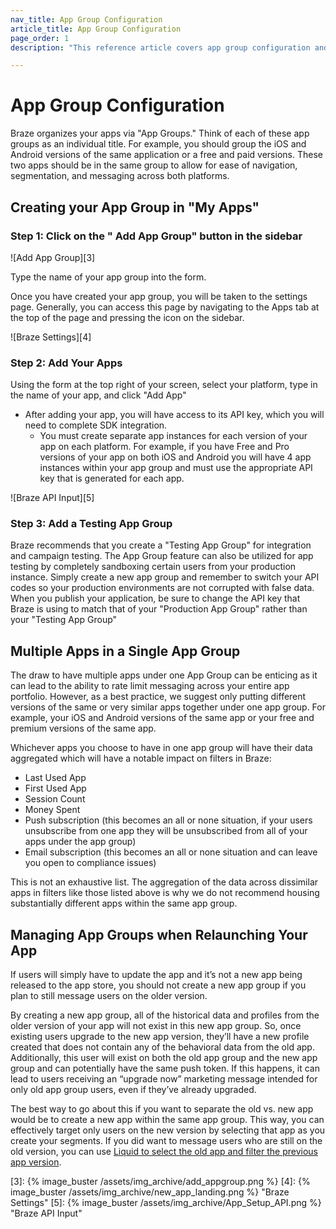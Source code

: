 ```yaml
---
nav_title: App Group Configuration
article_title: App Group Configuration
page_order: 1
description: "This reference article covers app group configuration and how to create your app group."

---
```


# App Group Configuration

Braze organizes your apps via "App Groups." Think of each of these app groups as an individual title. For example, you should group the iOS and Android versions of the same application or a free and paid versions. These two apps should be in the same group to allow for ease of navigation, segmentation, and messaging across both platforms.

## Creating your App Group in "My Apps"

### Step 1: Click on the "<i class='icon-plus'> </i>  Add App Group" button in the sidebar

![Add App Group][3]

Type the name of your app group into the form.

Once you have created your app group, you will be taken to the settings page. Generally, you can access this page by navigating to the Apps tab at the top of the page and pressing the <i class='icon-cog'></i> icon on the sidebar.

![Braze Settings][4]

### Step 2: Add Your Apps

Using the form at the top right of your screen, select your platform, type in the name of your app, and click "Add App"

- After adding your app, you will have access to its API key, which you will need to complete SDK integration.
    - You must create separate app instances for each version of your app on each platform. For example, if you have Free and Pro versions of your app on both iOS and Android you will have 4 app instances within your app group and must use the appropriate API key that is generated for each app.

![Braze API Input][5]

### Step 3: Add a Testing App Group

Braze recommends that you create a "Testing App Group" for integration and campaign testing. The App Group feature can also be utilized for app testing by completely sandboxing certain users from your production instance. Simply create a new app group and remember to switch your API codes so your production environments are not corrupted with false data. When you publish your application, be sure to change the API key that Braze is using to match that of your "Production App Group" rather than your "Testing App Group"

## Multiple Apps in a Single App Group

The draw to have multiple apps under one App Group can be enticing as it can lead to the ability to rate limit messaging across your entire app portfolio. However, as a best practice, we suggest only putting different versions of the same or very similar apps together under one app group. For example, your iOS and Android versions of the same app or your free and premium versions of the same app.

Whichever apps you choose to have in one app group will have their data aggregated which will have a notable impact on filters in Braze:

- Last Used App
- First Used App
- Session Count
- Money Spent
- Push subscription (this becomes an all or none situation, if your users unsubscribe from one app they will be unsubscribed from all of your apps under the app group)
- Email subscription (this becomes an all or none situation and can leave you open to compliance issues)

This is not an exhaustive list. The aggregation of the data across dissimilar apps in filters like those listed above is why we do not recommend housing substantially different apps within the same app group.

## Managing App Groups when Relaunching Your App

If users will simply have to update the app and it’s not a new app being released to the app store, you should not create a new app group if you plan to still message users on the older version.

By creating a new app group, all of the historical data and profiles from the older version of your app will not exist in this new app group. So, once existing users upgrade to the new app version, they’ll have a new profile created that does not contain any of the behavioral data from the old app. Additionally, this user will exist on both the old app group and the new app group and can potentially have the same push token. If this happens, it can lead to users receiving an “upgrade now” marketing message intended for only old app group users, even if they’ve already upgraded.

The best way to go about this if you want to separate the old vs. new app would be to create a new app within the same app group. This way, you can effectively target only users on the new version by selecting that app as you create your segments. If you did want to message users who are still on the old version, you can use [Liquid to select the old app and filter the previous app version](https://www.youtube.com/watch?v=Dv__RAUwamA).

[3]: {% image_buster /assets/img_archive/add_appgroup.png %}
[4]: {% image_buster /assets/img_archive/new_app_landing.png %} "Braze Settings"
[5]: {% image_buster /assets/img_archive/App_Setup_API.png %} "Braze API Input"
